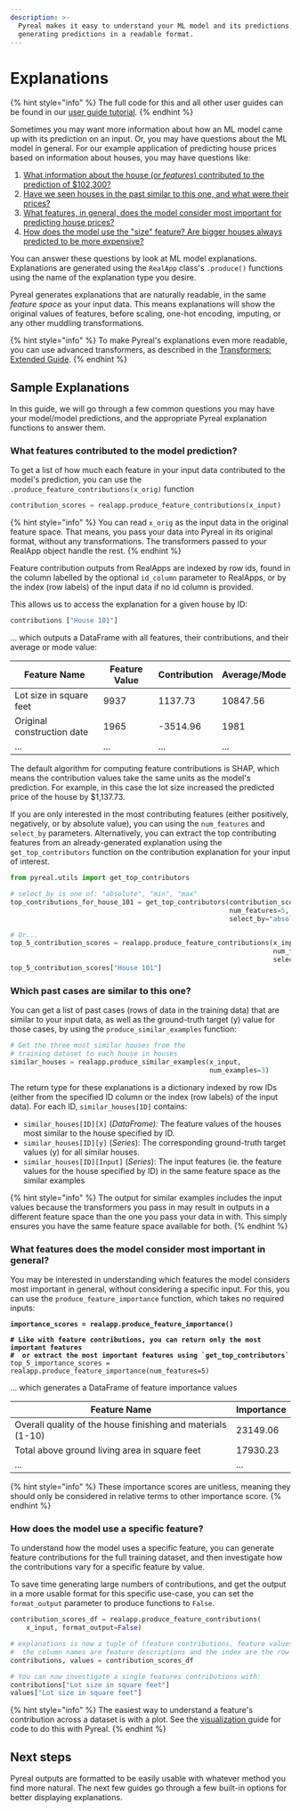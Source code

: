 ```yaml
---
description: >-
  Pyreal makes it easy to understand your ML model and its predictions,
  generating predictions in a readable format.
---
```


# Explanations

{% hint style="info" %}
The full code for this and all other user guides can be found in our [user guide tutorial](https://github.com/sibyl-dev/pyreal/blob/dev/tutorials/user\_guide.ipynb).
{% endhint %}

Sometimes you may want more information about how an ML model came up with its prediction on an input. Or, you may have questions about the ML model in general. For our example application of predicting house prices based on information about houses, you may have questions like:

1. [What information about the house (or _features_) contributed to the prediction of $102,300?](explanations.md#what-features-contributed-to-the-model-prediction)
2. [Have we seen houses in the past similar to this one, and what were their prices?](explanations.md#which-past-cases-are-similiar-to-this-one)
3. [What features, in general, does the model consider most important for predicting house prices?](explanations.md#what-features-does-the-model-consider-most-important-in-general)
4. [How does the model use the "size" feature? Are bigger houses always predicted to be more expensive?](explanations.md#how-does-the-model-use-a-specific-feature)

You can answer these questions by look at ML model explanations. Explanations are generated using the `RealApp` class's `.produce()` functions using the name of the explanation type you desire.

Pyreal generates explanations that are naturally readable, in the same _feature space_ as your input data. This means explanations will show the original values of features, before scaling, one-hot encoding, imputing, or any other muddling transformations.&#x20;

{% hint style="info" %}
To make Pyreal's explanations even more readable, you can use advanced transformers, as described in the [Transformers: Extended Guide](../data-preparation-and-modeling/transformers/transformers-extended-guide.md).
{% endhint %}

## Sample Explanations

In this guide, we will go through a few common questions you may have your model/model predictions, and the appropriate Pyreal explanation functions to answer them.

### What features contributed to the model prediction?

To get a list of how much each feature in your input data contributed to the model's prediction, you can use the `.produce_feature_contributions(x_orig)` function

```python
contribution_scores = realapp.produce_feature_contributions(x_input)
```

{% hint style="info" %}
You can read `x_orig` as the input data in the original feature space. That means, you pass your data into Pyreal in its original format, without any transformations. The transformers passed to your RealApp object handle the rest.
{% endhint %}

Feature contribution outputs from RealApps are indexed by row ids, found in the column labelled by the optional `id_column` parameter to RealApps, or by the index (row labels) of the input data if no id column is provided.&#x20;

This allows us to access the explanation for a given house by ID:

```python
contributions ["House 101"]
```

... which outputs a DataFrame with all features, their contributions, and their average or mode value:

| Feature Name               | Feature Value | Contribution | Average/Mode |
| -------------------------- | ------------- | ------------ | ------------ |
| Lot size in square feet    | 9937          | 1137.73      | 10847.56     |
| Original construction date | 1965          | -3514.96     | 1981         |
| ...                        | ...           | ...          | ...          |

The default algorithm for computing feature contributions is SHAP, which means the contribution values take the same units as the model's prediction. For example, in this case the lot size increased the predicted price of the house by $1,137.73.

If you are only interested in the most contributing features (either positively, negatively, or by absolute value), you can using the `num_features` and `select_by` parameters. Alternatively, you can extract the top contributing features from an already-generated explanation using the `get_top_contributors` function on the contribution explanation for your input of interest.

```python
from pyreal.utils import get_top_contributors

# select_by is one of: "absolute", "min", "max"
top_contributions_for_house_101 = get_top_contributors(contribution_scores["House 101"], 
                                                       num_features=5, 
                                                       select_by="absolute")

# Or...
top_5_contribution_scores = realapp.produce_feature_contributions(x_input, 
                                                                  num_features=5,
                                                                  select_by="absolute")
top_5_contribution_scores["House 101"]
```

### Which past cases are similar to this one?

You can get a list of past cases (rows of data in the training data) that are similar to your input data, as well as the ground-truth target (y) value for those cases, by using the `produce_similar_examples` function:

```python
# Get the three most similar houses from the 
# training dataset to each house in houses
similar_houses = realapp.produce_similar_examples(x_input, 
                                                  num_examples=3)
```

The return type for these explanations is a dictionary indexed by row IDs (either from the specified ID column or the index (row labels) of the input data). For each ID, `similar_houses[ID]` contains:

* `similar_houses[ID][X]` (_DataFrame):_ The feature values of the houses most similar to the house specified by ID.
* `similar_houses[ID][y]` (_Series_): The corresponding ground-truth target values (y) for all similar houses.
* `similar_houses[ID][Input]` (_Series_): The input features (ie. the feature values for the house specified by ID) in the same feature space as the similar examples

{% hint style="info" %}
The output for similar examples includes the input values because the transformers you pass in may result in outputs in a different feature space than the one you pass your data in with. This simply ensures you have the same feature space available for both.
{% endhint %}

### What features does the model consider most important in general?

You may be interested in understanding which features the model considers most important in general, without considering a specific input. For this, you can use the `produce_feature_importance` function, which takes no required inputs:

<pre class="language-python"><code class="lang-python"><strong>importance_scores = realapp.produce_feature_importance()
</strong><strong>
</strong><strong># Like with feature contributions, you can return only the most important features
</strong><strong>#  or extract the most important features using `get_top_contributors`
</strong>top_5_importance_scores = realapp.produce_feature_importance(num_features=5)
</code></pre>

... which generates a DataFrame of feature importance values

| Feature Name                                                | Importance |
| ----------------------------------------------------------- | ---------- |
| Overall quality of the house finishing and materials (1-10) | 23149.06   |
| Total above ground living area in square feet               | 17930.23   |
| ...                                                         | ...        |

{% hint style="info" %}
These importance scores are unitless, meaning they should only be considered in relative terms to other importance score.
{% endhint %}

### How does the model use a specific feature?

To understand how the model uses a specific feature, you can generate feature contributions for the full training dataset, and then investigate how the contributions vary for a specific feature by value.

To save time generating large numbers of contributions, and get the output in a more usable format for this specific use-case, you can set the `format_output` parameter to produce functions to `False`.

```python
contribution_scores_df = realapp.produce_feature_contributions(
    x_input, format_output=False)

# explanations is now a tuple of (feature contributions, feature values), where
#  the column names are feature descriptions and the index are the row ids.
contributions, values = contribution_scores_df 

# You can now investigate a single features contributions with:
contributions["Lot size in square feet"]
values["Lot size in square feet"]
```

{% hint style="info" %}
The easiest way to understand a feature's contribution across a dataset is with a plot. See the [visualization ](visualizing-explanations.md)guide for code to do this with Pyreal.
{% endhint %}

## Next steps

Pyreal outputs are formatted to be easily usable with whatever method you find more natural. The next few guides go through a few built-in options for better displaying explanations.
